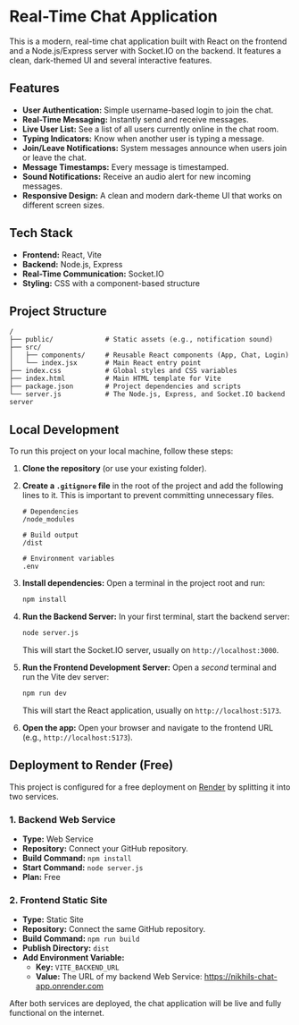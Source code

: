 # Real-Time Chat Application

This is a modern, real-time chat application built with React on the frontend and a Node.js/Express server with Socket.IO on the backend. It features a clean, dark-themed UI and several interactive features.

## Features

-   **User Authentication:** Simple username-based login to join the chat.
-   **Real-Time Messaging:** Instantly send and receive messages.
-   **Live User List:** See a list of all users currently online in the chat room.
-   **Typing Indicators:** Know when another user is typing a message.
-   **Join/Leave Notifications:** System messages announce when users join or leave the chat.
-   **Message Timestamps:** Every message is timestamped.
-   **Sound Notifications:** Receive an audio alert for new incoming messages.
-   **Responsive Design:** A clean and modern dark-theme UI that works on different screen sizes.

## Tech Stack

-   **Frontend:** React, Vite
-   **Backend:** Node.js, Express
-   **Real-Time Communication:** Socket.IO
-   **Styling:** CSS with a component-based structure

## Project Structure

```
/
├── public/             # Static assets (e.g., notification sound)
├── src/
│   ├── components/     # Reusable React components (App, Chat, Login)
│   └── index.jsx       # Main React entry point
├── index.css           # Global styles and CSS variables
├── index.html          # Main HTML template for Vite
├── package.json        # Project dependencies and scripts
└── server.js           # The Node.js, Express, and Socket.IO backend server
```

## Local Development

To run this project on your local machine, follow these steps:

1.  **Clone the repository** (or use your existing folder).

2.  **Create a `.gitignore` file** in the root of the project and add the following lines to it. This is important to prevent committing unnecessary files.
    ```
    # Dependencies
    /node_modules

    # Build output
    /dist

    # Environment variables
    .env
    ```

3.  **Install dependencies:** Open a terminal in the project root and run:
    ```bash
    npm install
    ```

4.  **Run the Backend Server:** In your first terminal, start the backend server:
    ```bash
    node server.js
    ```
    This will start the Socket.IO server, usually on `http://localhost:3000`.

5.  **Run the Frontend Development Server:** Open a *second* terminal and run the Vite dev server:
    ```bash
    npm run dev
    ```
    This will start the React application, usually on `http://localhost:5173`.

6.  **Open the app:** Open your browser and navigate to the frontend URL (e.g., `http://localhost:5173`).

## Deployment to Render (Free)

This project is configured for a free deployment on [Render](https://render.com/) by splitting it into two services.

### 1. Backend Web Service

-   **Type:** Web Service
-   **Repository:** Connect your GitHub repository.
-   **Build Command:** `npm install`
-   **Start Command:** `node server.js`
-   **Plan:** Free

### 2. Frontend Static Site

-   **Type:** Static Site
-   **Repository:** Connect the same GitHub repository.
-   **Build Command:** `npm run build`
-   **Publish Directory:** `dist`
-   **Add Environment Variable:**
    -   **Key:** `VITE_BACKEND_URL`
    -   **Value:** The URL of my backend Web Service: https://nikhils-chat-app.onrender.com

After both services are deployed, the chat application will be live and fully functional on the internet.
